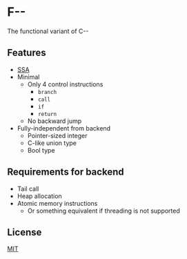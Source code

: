 # F--

The functional variant of C--

## Features

- [SSA](https://en.wikipedia.org/wiki/Static_single_assignment_form)
- Minimal
  - Only 4 control instructions
    - `branch`
    - `call`
    - `if`
    - `return`
  - No backward jump
- Fully-independent from backend
  - Pointer-sized integer
  - C-like union type
  - Bool type

## Requirements for backend

- Tail call
- Heap allocation
- Atomic memory instructions
  - Or something equivalent if threading is not supported

## License

[MIT](LICENSE)

